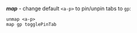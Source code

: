 ***map*** - change default `<a-p>` to pin/unpin tabs to `gp`:
```
unmap <a-p>
map gp togglePinTab
```
